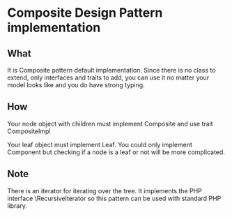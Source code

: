# Composite Design Pattern implementation

## What

It is Composite pattern default implementation. Since there is no class to
extend, only interfaces and traits to add, you can use it no matter your model looks
like and you do have strong typing.

## How

Your node object with children must implement Composite and use trait CompositeImpl

Your leaf object must implement Leaf. You could only implement
Component but checking if a node is a leaf or not will be more complicated.

## Note

There is an iterator for iterating over the tree. It implements the PHP
interface \RecursiveIterator so this pattern can be used with standard PHP
library.